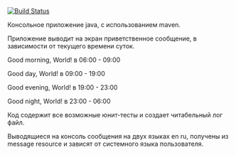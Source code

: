 [![Build Status](https://travis-ci.org/Sergiyenkosa/Test.svg?branch=master)](https://travis-ci.org/Sergiyenkosa/Test)

Консольное приложение java, с использованием maven.

Приложение выводит на экран приветственное сообщение, в зависимости от текущего времени суток.

Good morning, World! в 06:00 - 09:00

Good day, World! в 09:00 - 19:00

Good evening, World! в 19:00 - 23:00

Good night, World! в 23:00 - 06:00

Код содержит все возможные юнит-тесты и создает читабельный лог файл.

Выводящиеся на консоль сообщения на двух языках en ru, получены из message resource и зависят от системного языка пользователя.
